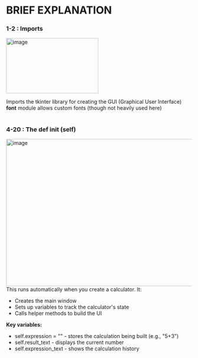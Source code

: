 # BRIEF EXPLANATION 

### 1-2 : Imports
<img width="250" height="150" alt="image" src="https://github.com/user-attachments/assets/c9afa223-be18-4dd1-9134-3182131920de" />

Imports the tkinter library for creating the GUI (Graphical User Interface) <br>
**font** module allows custom fonts (though not heavily used here)
# 

### 4-20 : The  def __init__ (self)  
<img width="550" height="400" alt="image" src="https://github.com/user-attachments/assets/d22800ba-94c4-4490-9c52-d5b3a4238cac" /> <br> 
This runs automatically when you create a calculator. It:

- Creates the main window <br>
- Sets up variables to track the calculator's state <br>
- Calls helper methods to build the UI

**Key variables:**

- self.expression = "" - stores the calculation being built (e.g., "5+3") <br>
- self.result_text - displays the current number <br> 
- self.expression_text - shows the calculation history <br> 
